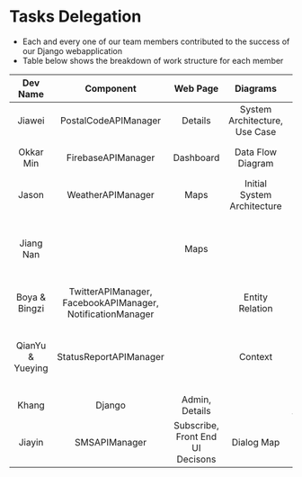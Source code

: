 # Tasks Delegation

- Each and every one of our team members contributed to the success of our Django webapplication
- Table below shows the breakdown of work structure for each member


| Dev Name             | Component                                                  | Web Page                  | Diagrams                       | Others                                                        |
|:----------------:|:----------------------------------------------------------:|:-------------------------:|:------------------------------:|:-------------------------------------------------------------:|
| Jiawei           | PostalCodeAPIManager                                       | Details                   | System Architecture, <br> Use Case | ASYNC Maps Markers                                                         |
| Okkar Min        | FirebaseAPIManager                                         | Dashboard                 | Data Flow Diagram              | ASYNC Dashboard, <br> Docsify                           |
| Jason            | WeatherAPIManager                                          | Maps                      | Initial System Architecture    | Filtering On Map                                              |
| Jiang Nan        |                                                            | Maps                      |                                | SRS Document, <br> Use Case Descriptions, <br> ASYNC Maps Markers |
| Boya & Bingzi    | TwitterAPIManager, <br> FacebookAPIManager, <br> NotificationManager |                           | Entity Relation                | CRUDL                                                         |
| QianYu & Yueying | StatusReportAPIManager                                     |                           | Context                        | Decision Table, <br> Status Report Creation and Sending, <br> Testcases |
| Khang            | Django                                                     | Admin, <br> Details       |                                | User Account Authentication                                   |
| Jiayin           | SMSAPIManager                                              | Subscribe, <br> Front End UI Decisons     | Dialog Map                     | Testcases                                                     |